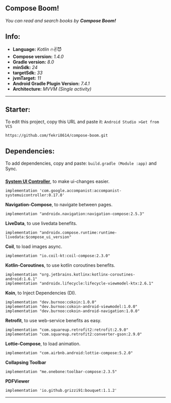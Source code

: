 ## Compose Boom!
*You can read and search books by **Compose Boom!***

## Info: 
* **Language:** *Kotlin* 🔥✌😈
* **Compose version:** *1.4.0* 
* **Gradle version:** *8.0*
* **minSdk:** *24*
* **targetSdk:** *33*
* **jvmTarget:** *11*
* **Android Gradle Plugin Version:** *7.4.1*
* **Architecture:** *MVVM* *(Single activity)*

---

## Starter:
To edit this project, copy this URL and paste it: `Android Studio >Get from VCS`

    https://github.com/fekri8614/compose-boom.git

## Dependencies:
To add dependencies, copy and paste: `build.gradle (Module :app)` and Sync.
###
**[System UI Controller](https://www.linkedin.com/posts/fekri8614_mohammad-reza-fekri-junior-android-developer-activity-7088588482175983616-PSQv?utm_source=share&utm_medium=member_desktop)**, to make ui-changes easier.

    implementation 'com.google.accompanist:accompanist-systemuicontroller:0.17.0'

**Navigation-Compose**, to navigate between pages.

    implementation "androidx.navigation:navigation-compose:2.5.3"

**LiveData**, to use livedata benefits.
    
    implementation "androidx.compose.runtime:runtime-livedata:$compose_ui_version"

**Coil**, to load images async.
    
    implementation "io.coil-kt:coil-compose:2.3.0"

**Kotlin-Coroutines**, to use kotlin coroutines benefits.

    implementation "org.jetbrains.kotlinx:kotlinx-coroutines-android:1.6.1"
    implementation "androidx.lifecycle:lifecycle-viewmodel-ktx:2.6.1"

**Koin**, to Inject Dependencies (DI).

    implementation "dev.burnoo:cokoin:1.0.0"
    implementation "dev.burnoo:cokoin-android-viewmodel:1.0.0"
    implementation "dev.burnoo:cokoin-android-navigation:1.0.0"

**Retrofit**, to use web-service benefits as easy.

    implementation "com.squareup.retrofit2:retrofit:2.9.0"
    implementation "com.squareup.retrofit2:converter-gson:2.9.0"

**Lottie-Compose**, to load animation.

    implementation "com.airbnb.android:lottie-compose:5.2.0"

**Collapsing Toolbar**

    implementation "me.onebone:toolbar-compose:2.3.5"

**PDFViewer**

    implementation 'io.github.grizzi91:bouquet:1.1.2'

---
